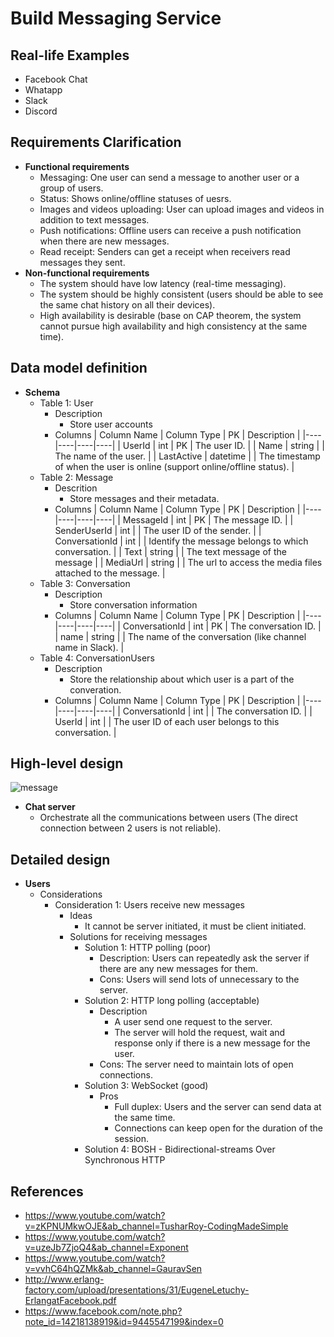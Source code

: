 # Build Messaging Service

## Real-life Examples
- Facebook Chat
- Whatapp
- Slack
- Discord

## Requirements Clarification
- **Functional requirements**
   - Messaging: One user can send a message to another user or a group of users.
   - Status: Shows online/offline statuses of uesrs.
   - Images and videos uploading: User can upload images and videos in addition to text messages.
   - Push notifications: Offline users can receive a push notification when there are new messages.
   - Read receipt: Senders can get a receipt when receivers read messages they sent.
- **Non-functional requirements**
   - The system should have low latency (real-time messaging).
   - The system should be highly consistent (users should be able to see the same chat history on all their devices).
   - High availability is desirable (base on CAP theorem, the system cannot pursue high availability and high consistency at the same time).

## Data model definition
- **Schema**
   - Table 1: User
      - Description
         - Store user accounts
      - Columns
        | Column Name | Column Type | PK | Description |
        |----|----|----|----|
        | UserId | int | PK | The user ID. |
        | Name | string | | The name of the user. |
        | LastActive | datetime | | The timestamp of when the user is online (support online/offline status). |     
   - Table 2: Message
      - Descrition
         - Store messages and their metadata.
      - Columns
        | Column Name | Column Type | PK | Description |
        |----|----|----|----|
        | MessageId | int | PK | The message ID. |
        | SenderUserId | int | | The user ID of the sender. |
        | ConversationId | int | | Identify the message belongs to which conversation. |
        | Text | string | | The text message of the message |
        | MediaUrl | string | | The url to access the media files attached to the message. | 
   - Table 3: Conversation
      - Description
         - Store conversation information
      - Columns
        | Column Name | Column Type | PK | Description |
        |----|----|----|----|
        | ConversationId | int | PK | The conversation ID. |
        | name | string | | The name of the conversation (like channel name in Slack). |
   - Table 4: ConversationUsers
      - Description
         - Store the relationship about which user is a part of the converation.
      - Columns
        | Column Name | Column Type | PK | Description |
        |----|----|----|----|
        | ConversationId | int | | The conversation ID. |
        | UserId | int | | The user ID of each user belongs to this conversation. |

## High-level design
![message](https://user-images.githubusercontent.com/8989447/116949379-39594180-ac3f-11eb-9481-49d6d25060bb.png)

- **Chat server**
   - Orchestrate all the communications between users (The direct connection between 2 users is not reliable).

## Detailed design
- **Users**
   - Considerations
      - Consideration 1: Users receive new messages
         - Ideas
            - It cannot be server initiated, it must be client initiated.
         - Solutions for receiving messages
            - Solution 1: HTTP polling (poor)
               - Description: Users can repeatedly ask the server if there are any new messages for them.
               - Cons: Users will send lots of unnecessary to the server.
            - Solution 2: HTTP long polling (acceptable)
               - Description
                  - A user send one request to the server.
                  - The server will hold the request, wait and response only if there is a new message for the user.
               - Cons: The server need to maintain lots of open connections.
            - Solution 3: WebSocket (good)
               - Pros
                  - Full duplex: Users and the server can send data at the same time.
                  - Connections can keep open for the duration of the session.
            - Solution 4: BOSH - Bidirectional-streams Over Synchronous HTTP

## References 
- https://www.youtube.com/watch?v=zKPNUMkwOJE&ab_channel=TusharRoy-CodingMadeSimple
- https://www.youtube.com/watch?v=uzeJb7ZjoQ4&ab_channel=Exponent
- https://www.youtube.com/watch?v=vvhC64hQZMk&ab_channel=GauravSen
- http://www.erlang-factory.com/upload/presentations/31/EugeneLetuchy-ErlangatFacebook.pdf
- https://www.facebook.com/note.php?note_id=14218138919&id=9445547199&index=0

